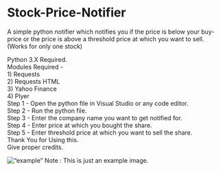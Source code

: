 # Stock-Price-Notifier
A simple python notifier which notifies you if the price is below your buy-price or the price is above a threshold price at which you want to sell. (Works for only one stock)

Python 3.X Required.<br />
Modules Required - <br />
     1) Requests   <br />
     2) Requests HTML  <br />
     3) Yahoo Finance  <br />
     4) Plyer  <br />
Step 1 - Open the python file in Visual Studio or any code editor. <br />
Step 2 - Run the python file. <br />
Step 3 - Enter the company name you want to get notified for. <br />
Step 4 - Enter price at which you bought the share. <br />
Step 5 - Enter threshold price at which you want to sell the share. <br />
Thank You for Using this. <br />
Give proper credits. <br />

<img width=“964” alt=“example” src=“stockprojectex.png”>
Note : This is just an example image.<br />
